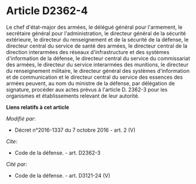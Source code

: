 # Article D2362-4

Le chef d'état-major des armées, le délégué général pour l'armement, le secrétaire général pour l'administration, le
directeur général de la sécurité extérieure, le          directeur du renseignement et de la sécurité de la défense, le
directeur central du service de santé des armées, le directeur central de la direction interarmées des réseaux
d'infrastructure et des systèmes d'information de la défense, le directeur central du service du commissariat des armées, le
directeur du service interarmées des munitions, le directeur du renseignement militaire, le directeur général des systèmes
d'information et de communication et le directeur central du service des essences des armées peuvent, au nom du ministre de
la défense, par délégation de signature, procéder aux actes prévus à l'article D. 2362-3 pour les organismes et
établissements relevant de leur autorité.

**Liens relatifs à cet article**

_Modifié par_:

  - Décret n°2016-1337 du 7 octobre 2016 - art. 2 (V)

_Cite_:

  - Code de la défense. - art. D2362-3

_Cité par_:

  - Code de la défense. - art. D3121-24 (V)
